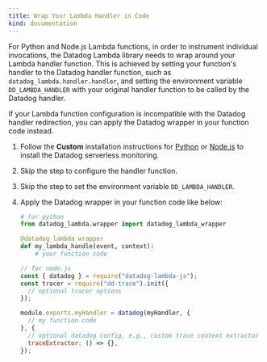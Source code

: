 ```yaml
---
title: Wrap Your Lambda Handler in Code
kind: documentation
---
```


For Python and Node.js Lambda functions, in order to instrument individual invocations, the Datadog Lambda library needs to wrap around your Lambda handler function. This is achieved by setting your function's handler to the Datadog handler function, such as `datadog_lambda.handler.handler`, and setting the environment variable `DD_LAMBDA_HANDLER` with your original handler function to be called by the Datadog handler.

If your Lambda function configuration is incompatible with the Datadog handler redirection, you can apply the Datadog wrapper in your function code instead.

1. Follow the **Custom** installation instructions for [Python][1] or [Node.js][2] to install the Datadog serverless monitoring.
2. Skip the step to configure the handler function.
3. Skip the step to set the environment variable `DD_LAMBDA_HANDLER`.
4. Apply the Datadog wrapper in your function code like below:
    ```python
    # for python
    from datadog_lambda.wrapper import datadog_lambda_wrapper

    @datadog_lambda_wrapper
    def my_lambda_handle(event, context):
        # your function code
    ```

    ```js
    // for node.js
    const { datadog } = require("datadog-lambda-js");
    const tracer = require("dd-trace").init({
      // optional tracer options
    });

    module.exports.myHandler = datadog(myHandler, {
      // my function code
    }, {
      // optional datadog config, e.g., custom trace context extractor
      traceExtractor: () => {},
    });
    ```
    
[1]: /serverless/installation/python?tab=custom
[2]: /serverless/installation/nodejs?tab=custom
